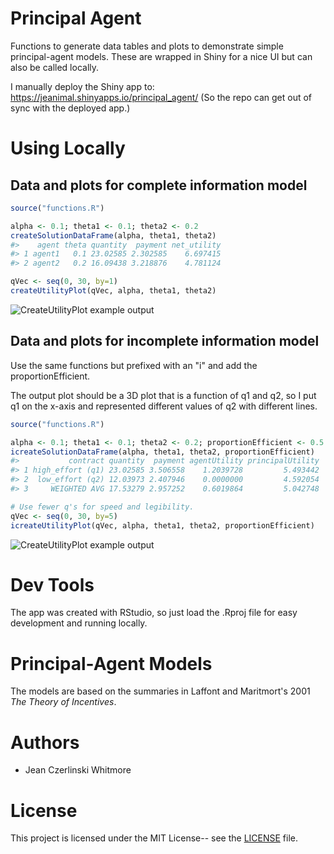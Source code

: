 # Principal Agent

Functions to generate data tables and plots to demonstrate simple principal-agent
models.  These are wrapped in Shiny for a nice UI but can also be called locally.

I manually deploy the Shiny app to:
https://jeanimal.shinyapps.io/principal_agent/
(So the repo can get out of sync with the deployed app.)

# Using Locally

## Data and plots for complete information model

```r
source("functions.R")

alpha <- 0.1; theta1 <- 0.1; theta2 <- 0.2
createSolutionDataFrame(alpha, theta1, theta2)
#>    agent theta quantity  payment net_utility
#> 1 agent1   0.1 23.02585 2.302585    6.697415
#> 2 agent2   0.2 16.09438 3.218876    4.781124

qVec <- seq(0, 30, by=1)
createUtilityPlot(qVec, alpha, theta1, theta2)
```

![CreateUtilityPlot example output](https://github.com/jeanimal/principal_agent/blob/master/img/createUtilityPlotExampleOutput.jpeg)

## Data and plots for incomplete information model

Use the same functions but prefixed with an "i" and add the proportionEfficient.

The output plot should be a 3D plot that is a function of q1 and q2, so I put
q1 on the x-axis and represented different values of q2 with different lines.

```r
source("functions.R")

alpha <- 0.1; theta1 <- 0.1; theta2 <- 0.2; proportionEfficient <- 0.5
icreateSolutionDataFrame(alpha, theta1, theta2, proportionEfficient)
#>           contract quantity  payment agentUtility principalUtility
#> 1 high_effort (q1) 23.02585 3.506558    1.2039728         5.493442
#> 2  low_effort (q2) 12.03973 2.407946    0.0000000         4.592054
#> 3     WEIGHTED AVG 17.53279 2.957252    0.6019864         5.042748

# Use fewer q's for speed and legibility.
qVec <- seq(0, 30, by=5)
icreateUtilityPlot(qVec, alpha, theta1, theta2, proportionEfficient)
```

![CreateUtilityPlot example output](https://github.com/jeanimal/principal_agent/blob/master/img/icreateUtilityPlotExampleOutput.jpeg)

# Dev Tools

The app was created with RStudio, so just load the .Rproj file for easy development and running locally.

# Principal-Agent Models

The models are based on the summaries in Laffont and Maritmort's 2001 _The Theory of Incentives_.

# Authors

* Jean Czerlinski Whitmore

# License

This project is licensed under the MIT License-- see the [LICENSE](LICENSE) file.
